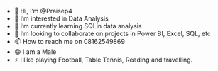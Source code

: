 - 👋 Hi, I’m @Praisep4
- 👀 I’m interested in Data Analysis
- 🌱 I’m currently learning SQLin data analysis
- 💞️ I’m looking to collaborate on projects in Power BI, Excel, SQL, etc
- 📫 How to reach me on 08162549869
- 😄 I am a Male
- ⚡ I like playing Football, Table Tennis, Reading and travelling.

<!---
Praisep4/Praisep4 is a ✨ special ✨ repository because its `README.md` (this file) appears on your GitHub profile.
You can click the Preview link to take a look at your changes.
--->
